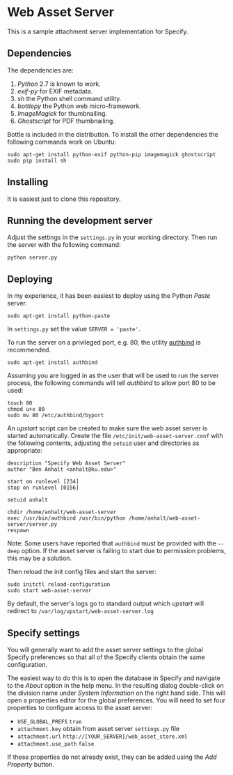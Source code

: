 Web Asset Server
================

This is a sample attachment server implementation for Specify.


Dependencies
------------

The dependencies are:

1. *Python* 2.7 is known to work.
1. *exif-py* for EXIF metadata.
1. *sh* the Python shell command utility.
1. *bottlepy* the Python web micro-framework.
1. *ImageMagick* for thumbnailing.
1. *Ghostscript* for PDF thumbnailing.

Bottle is included in the distribution. To install the other dependencies
the following commands work on Ubuntu:

```
sudo apt-get install python-exif python-pip imagemagick ghostscript
sudo pip install sh
```

Installing
----------

It is easiest just to clone this repository.

Running the development server
------------------------------

Adjust the settings in the `settings.py` in your working directory. Then
run the server with the following command:

```
python server.py
```

Deploying
---------

In my experience, it has been easiest to deploy using the Python *Paste* server.

`sudo apt-get install python-paste`

In `settings.py` set the value `SERVER = 'paste'`.

To run the server on a privileged port, e.g. 80, the utility 
[authbind](http://en.wikipedia.org/wiki/Authbind) is recommended.

`sudo apt-get install authbind`

Assuming you are logged in as the user that will be used to run the server process,
the following commands will tell *authbind* to allow port 80 to be used:

```
touch 80
chmod u+x 80
sudo mv 80 /etc/authbind/byport
```

An *upstart* script can be created to make sure the web asset server is started
automatically. Create the file `/etc/init/web-asset-server.conf` with the following
contents, adjusting the `setuid` user and directories as appropriate:

```
description "Specify Web Asset Server"
author "Ben Anhalt <anhalt@ku.edu>"

start on runlevel [234]
stop on runlevel [0156]

setuid anhalt

chdir /home/anhalt/web-asset-server
exec /usr/bin/authbind /usr/bin/python /home/anhalt/web-asset-server/server.py
respawn
```

Note: Some users have reported that `authbind` must be provided with the `--deep` option.
If the asset server is failing to start due to permission problems, this may be a solution.

Then reload the init config files and start the server:

```
sudo initctl reload-configuration
sudo start web-asset-server
```

By default, the server's logs go to standard output which *upstart* will redirect
to `/var/log/upstart/web-asset-server.log`


Specify settings
----------------

You will generally want to add the asset server settings to the global Specify 
preferences so that all of the Specify clients obtain the same configuration.

The easiest way to do this is to open the database in Specify and navigate to
the *About* option in the help menu. In the resulting dialog double-click on the
division name under *System Information* on the right hand side. This will open
a properties editor for the global preferences. You will need to set four properties
to configure access to the asset server:

* `USE_GLOBAL_PREFS` `true`
* `attachment.key`  obtain from asset server `settings.py` file
* `attachment.url`  `http://[YOUR_SERVER]/web_asset_store.xml` 
* `attachment.use_path` `false`

If these properties do not already exist, they can be added using the *Add Property*
button. 
